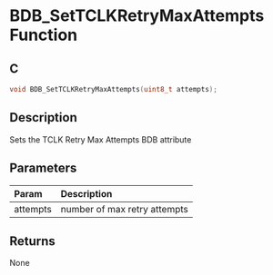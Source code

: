 # BDB_SetTCLKRetryMaxAttempts Function

## C

```c
void BDB_SetTCLKRetryMaxAttempts(uint8_t attempts);
```

## Description

 Sets the TCLK Retry Max Attempts BDB attribute

## Parameters

| Param | Description |
|:----- |:----------- |
| attempts | number of max retry attempts  

## Returns

 None 

